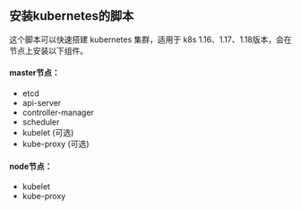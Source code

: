 ## 安装kubernetes的脚本
这个脚本可以快速搭建 kubernetes 集群，适用于 k8s 1.16、1.17、1.18版本，会在节点上安装以下组件。
#### master节点：
+ etcd
+ api-server
+ controller-manager
+ scheduler
+ kubelet (可选)
+ kube-proxy (可选)

#### node节点：
+ kubelet
+ kube-proxy
